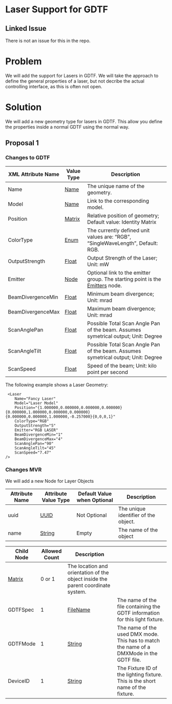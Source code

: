 # Laser Support for GDTF

## Linked Issue

There is not an issue for this in the repo.

# Problem

We will add the support for Lasers in GDTF. We will take the approach to define the general properties of a laser, but not decribe the actual controlling interface, as this is often not open.

# Solution

We will add a new geometry type for lasers in GDTF. This allow you define the properties inside a normal GDTF using the normal way.

## Proposal 1

### Changes to GDTF

| XML Attribute Name | Value Type                                | Description                                                                                                    |
|--------------------|-------------------------------------------|----------------------------------------------------------------------------------------------------------------|
| Name               | [Name](#user-content-attrtype-name )      | The unique name of the geometry.                                                                               |
| Model              | [Name](#user-content-attrtype-name )      | Link to the corresponding model.                                                                               |
| Position           | [Matrix](#user-content-attrtype-matrix )  | Relative position of geometry; Default value: Identity Matrix                                                  |
| ColorType          | [Enum](#user-content-attrtype-enum )      | The currently defined unit values are: “RGB”, “SingleWaveLength”,  Default: RGB.                               |
| OutputStrength     | [Float](#user-content-attrtype-float)     | Output Strength of the Laser; Unit: mW                                                                         |
| Emitter            | [Node](#user-content-attrtype-node )      | Optional link to the emitter group. The starting point is the [Emitters](#user-content-emitter-collect ) node. |
| BeamDivergenceMin  | [Float](#user-content-attrtype-float)     | Minimum beam divergence; Unit: mrad                                                                            |
| BeamDivergenceMax  | [Float](#user-content-attrtype-float)     | Maximum beam divergence; Unit: mrad                                                                            |
| ScanAnglePan       | [Float](#user-content-attrtype-float)     | Possible Total Scan Angle Pan of the beam. Assumes symetrical output; Unit: Degree                             |
| ScanAngleTilt      | [Float](#user-content-attrtype-float)     | Possible Total Scan Angle Pan of the beam. Assumes symetrical output; Unit: Degree                             |
| ScanSpeed          | [Float](#user-content-attrtype-float)     | Speed of the beam; Unit: kilo point per second                                                                 |




The following example shows a Laser Geometry:

```
 <Laser 
    Name="Fancy Laser" 
    Model="Laser Model"
    Position="{1.000000,0.000000,0.000000,0.000000}{0.000000,1.000000,0.000000,0.000000}{0.000000,0.000000,1.000000,-0.257000}{0,0,0,1}" 
    ColorType="RGB" 
    OutputStrength="5" 
    Emitter="RGB LASER" 
    BeamDivergenceMin="1" 
    BeamDivergenceMax="4" 
    ScanAnglePan="90" 
    ScanAngleTilt="45" 
    ScanSpeed="7.47" 
/>
```

### Changes MVR

We will add a new Node for Layer Objects

| Attribute Name | Attribute Value Type                    | Default Value when Optional | Description                          |
| -------------- | --------------------------------------- | --------------------------- | ------------------------------------ |
| uuid           | [UUID](#user-content-attrtype-uuid)     | Not Optional                | The unique identifier of the object. |
| name           | [String](#user-content-attrtype-string) | Empty                       | The name of the object               |

| Child Node                        | Allowed Count | Description                                                                     |                                                                                          |
|-----------------------------------|---------------|---------------------------------------------------------------------------------|------------------------------------------------------------------------------------------|
| [Matrix](#node-definition-matrix) | 0 or 1        | The location and orientation of the object inside the parent coordinate system. |                                                                                          |
| GDTFSpec                          | 1             | [FileName](#user-content-attrtype-filename)                                     | The name of the file containing the GDTF information for this light fixture.             |
| GDTFMode                          | 1             | [String](#user-content-attrtype-string)                                         | The name of the used DMX mode. This has to match the name of a DMXMode in the GDTF file. |
| DeviceID                          | 1             | [String](#user-content-attrtype-string)                                         | The Fixture ID of the lighting fixture. This is the short name of the fixture.           |
